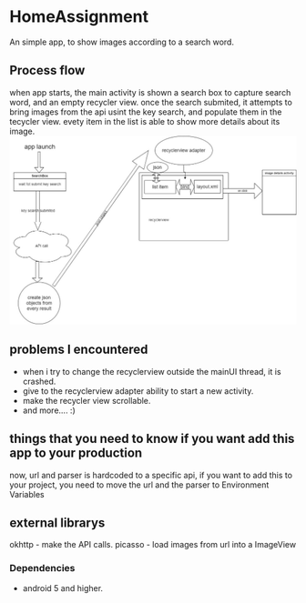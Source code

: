 # HomeAssignment

An simple app, to show images according to a search word.

## Process flow

when app starts, the main activity is shown a search box to capture search word, and an empty recycler view.
once the search submited, it attempts to bring images from the api usint the key search, and populate them in the tecycler view.
evety item in the list is able to show more details about its image.
![alt text](https://github.com/PinchasHirshnboim/HomeAssignment/blob/master/flow.jpg)

## problems I encountered

* when i try to change the recyclerview outside the mainUI thread, it is crashed.
* give to the recyclerview adapter ability to start a new activity.
* make the recycler view scrollable.
* and more.... :)

## things that you need to know if you want add this app to your production

now, url and parser is hardcoded to a specific api, if you want to add this to your project, you need to move the url and the parser to Environment Variables

## external librarys

okhttp - make the API calls.
picasso - load images from url into a ImageView

### Dependencies

* android 5 and higher.

